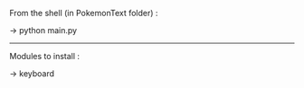 From the shell (in PokemonText folder) :

-> python main.py

---

Modules to install : 

-> keyboard
